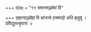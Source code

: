 +++
title = "११ समानमञ्ज्येषां वि"

+++
स॒मा॒नम॒ञ्ज्ये॑षां॒ वि भ्रा॑जन्ते रु॒क्मासो॒ अधि॑ बा॒हुषु॑ ।  
दवि॑द्युतत्यृ॒ष्टयः॑ ॥